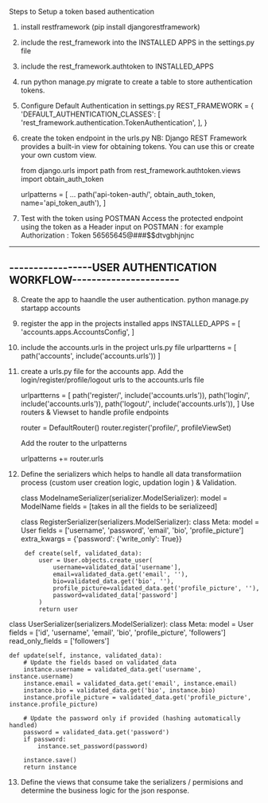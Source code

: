 Steps to Setup a token based authentication 

1. install restframework (pip install djangorestframework)

2. include the rest_framework into the INSTALLED APPS in the settings.py file

3. include the rest_framework.authtoken to INSTALLED_APPS

4. run python manage.py migrate to create a table to store authentication tokens.

5. Configure Default Authentication in settings.py
    REST_FRAMEWORK = {
        'DEFAULT_AUTHENTICATION_CLASSES': [
            'rest_framework.authentication.TokenAuthentication',
            ],
        }

6. create the token endpoint in the urls.py
    NB: Django REST Framework provides a built-in view for obtaining tokens. You can use this or create your own custom view.

    from django.urls import path
    from rest_framework.authtoken.views import obtain_auth_token

    urlpatterns = [
        ...
        path('api-token-auth/', obtain_auth_token, name='api_token_auth'),
    ]
7. Test with the token using POSTMAN
        Access the protected endpoint using the token as a Header input on POSTMAN : for example
        Authorization : Token 56565645@###$$dtvgbhjnjnc

 ------------------------------------------------------------------
-----------------USER AUTHENTICATION WORKFLOW----------------------
--------------------------------------------------------------------
8. Create the app to haandle the user authentication.
    python manage.py startapp accounts

9. register the app in the projects installed apps
    INSTALLED_APPS = [
        'accounts.apps.AccountsConfig',
    ]
10. include the accounts.urls in the project urls.py file
    urlpartterns = [
        path('accounts', include('accounts.urls'))
    ]

11. create a urls.py file for the accounts app. 
    Add the login/register/profile/logout urls to the accounts.urls file

    urlpartterns = [
        path('register/', include('accounts.urls')),
        path('login/', include('accounts.urls')),
        path('logout/', include('accounts.urls')),
    ]
    Use routers & Viewset to handle profile endpoints

    router = DefaultRouter()
    router.register('profile/', profileViewSet)

    Add the router to the urlpatterns

    urlpatterns += router.urls

12. Define the serializers which helps to handle all 
    data transformatiion process (custom user creation logic, updation login ) & Validation.

    class ModelnameSerializer(serializer.ModelSerializer):
        model = ModelName
        fields = [takes in all the fields to be serializeed]

    class RegisterSerializer(serializers.ModelSerializer):
         class Meta:
             model = User
             fields = ['username', 'password', 'email', 'bio', 'profile_picture']
             extra_kwargs = {'password': {'write_only': True}}

         def create(self, validated_data):
             user = User.objects.create_user(
                 username=validated_data['username'],
                 email=validated_data.get('email', ''),
                 bio=validated_data.get('bio', ''),
                 profile_picture=validated_data.get('profile_picture', ''),
                 password=validated_data['password']
             )
             return user

class UserSerializer(serializers.ModelSerializer):
    class Meta:
        model = User
        fields = ['id', 'username', 'email', 'bio', 'profile_picture', 'followers']
        read_only_fields = ['followers']

    def update(self, instance, validated_data):
        # Update the fields based on validated_data
        instance.username = validated_data.get('username', instance.username)
        instance.email = validated_data.get('email', instance.email)
        instance.bio = validated_data.get('bio', instance.bio)
        instance.profile_picture = validated_data.get('profile_picture', instance.profile_picture)

        # Update the password only if provided (hashing automatically handled)
        password = validated_data.get('password')
        if password:
            instance.set_password(password)

        instance.save()
        return instance


13. Define the views that consume take the serializers / permisions and
    determine  the business logic for the json response.

    